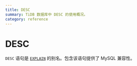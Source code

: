 ```yaml
---
title: DESC
summary: TiDB 数据库中 DESC 的使用概况。
category: reference
---
```


# DESC

`DESC` 语句是 [`EXPLAIN`](/v3.0/reference/sql/statements/explain.md) 的别名。包含该语句提供了 MySQL 兼容性。